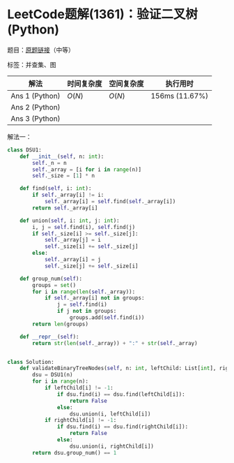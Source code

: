 # LeetCode题解(1361)：验证二叉树(Python)

题目：[原题链接](https://leetcode-cn.com/problems/validate-binary-tree-nodes/)（中等）

标签：并查集、图

| 解法           | 时间复杂度 | 空间复杂度 | 执行用时       |
| -------------- | ---------- | ---------- | -------------- |
| Ans 1 (Python) | $O(N)$     | $O(N)$     | 156ms (11.67%) |
| Ans 2 (Python) |            |            |                |
| Ans 3 (Python) |            |            |                |

解法一：

```python
class DSU1:
    def __init__(self, n: int):
        self._n = n
        self._array = [i for i in range(n)]
        self._size = [1] * n

    def find(self, i: int):
        if self._array[i] != i:
            self._array[i] = self.find(self._array[i])
        return self._array[i]

    def union(self, i: int, j: int):
        i, j = self.find(i), self.find(j)
        if self._size[i] >= self._size[j]:
            self._array[j] = i
            self._size[i] += self._size[j]
        else:
            self._array[i] = j
            self._size[j] += self._size[i]

    def group_num(self):
        groups = set()
        for i in range(len(self._array)):
            if self._array[i] not in groups:
                j = self.find(i)
                if j not in groups:
                    groups.add(self.find(i))
        return len(groups)

    def __repr__(self):
        return str(len(self._array)) + ":" + str(self._array)


class Solution:
    def validateBinaryTreeNodes(self, n: int, leftChild: List[int], rightChild: List[int]) -> bool:
        dsu = DSU1(n)
        for i in range(n):
            if leftChild[i] != -1:
                if dsu.find(i) == dsu.find(leftChild[i]):
                    return False
                else:
                    dsu.union(i, leftChild[i])
            if rightChild[i] != -1:
                if dsu.find(i) == dsu.find(rightChild[i]):
                    return False
                else:
                    dsu.union(i, rightChild[i])
        return dsu.group_num() == 1
```

